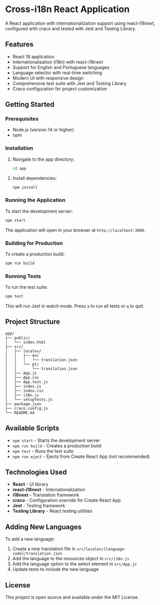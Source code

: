 # Cross-i18n React Application

A React application with internationalization support using react-i18next, configured with craco and tested with Jest and Testing Library.

## Features

- React 18 application
- Internationalization (i18n) with react-i18next
- Support for English and Portuguese languages
- Language selector with real-time switching
- Modern UI with responsive design
- Comprehensive test suite with Jest and Testing Library
- Craco configuration for project customization

## Getting Started

### Prerequisites

- Node.js (version 14 or higher)
- npm

### Installation

1. Navigate to the app directory:
   ```bash
   cd app
   ```

2. Install dependencies:
   ```bash
   npm install
   ```

### Running the Application

To start the development server:

```bash
npm start
```

The application will open in your browser at `http://localhost:3000`.

### Building for Production

To create a production build:

```bash
npm run build
```

### Running Tests

To run the test suite:

```bash
npm test
```

This will run Jest in watch mode. Press `a` to run all tests or `q` to quit.

## Project Structure

```
app/
├── public/
│   └── index.html
├── src/
│   ├── locales/
│   │   ├── en/
│   │   │   └── translation.json
│   │   └── pt/
│   │       └── translation.json
│   ├── App.js
│   ├── App.css
│   ├── App.test.js
│   ├── index.js
│   ├── index.css
│   ├── i18n.js
│   └── setupTests.js
├── package.json
├── craco.config.js
└── README.md
```

## Available Scripts

- `npm start` - Starts the development server
- `npm run build` - Creates a production build
- `npm test` - Runs the test suite
- `npm run eject` - Ejects from Create React App (not recommended)

## Technologies Used

- **React** - UI library
- **react-i18next** - Internationalization
- **i18next** - Translation framework
- **craco** - Configuration override for Create React App
- **Jest** - Testing framework
- **Testing Library** - React testing utilities

## Adding New Languages

To add a new language:

1. Create a new translation file in `src/locales/[language-code]/translation.json`
2. Add the language to the resources object in `src/i18n.js`
3. Add the language option to the select element in `src/App.js`
4. Update tests to include the new language

## License

This project is open source and available under the MIT License. 

